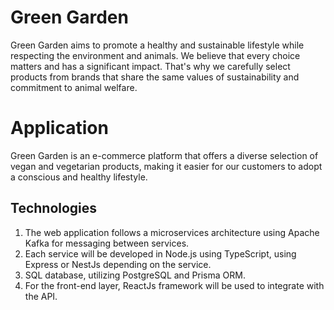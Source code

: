 # Green Garden
Green Garden aims to promote a healthy and sustainable lifestyle while respecting the environment and animals. We believe that every choice matters and has a significant impact. That's why we carefully select products from brands that share the same values of sustainability and commitment to animal welfare.

# Application
Green Garden is an e-commerce platform that offers a diverse selection of vegan and vegetarian products, making it easier for our customers to adopt a conscious and healthy lifestyle.

## Technologies

1. The web application follows a microservices architecture using Apache Kafka for messaging between services.
2. Each service will be developed in Node.js using TypeScript, using Express or NestJs depending on the service.
3. SQL database, utilizing PostgreSQL and Prisma ORM.
4. For the front-end layer, ReactJs framework will be used to integrate with the API.